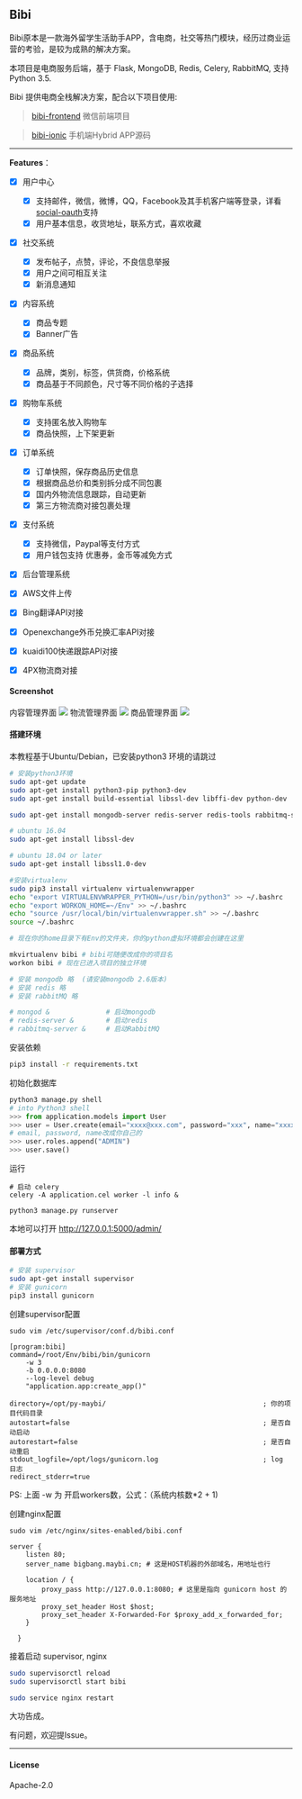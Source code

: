 ## Bibi

Bibi原本是一款海外留学生活助手APP，含电商，社交等热门模块，经历过商业运营的考验，是较为成熟的解决方案。

本项目是电商服务后端，基于 Flask, MongoDB, Redis, Celery, RabbitMQ, 支持 Python 3.5.

Bibi 提供电商全栈解决方案，配合以下项目使用:

> [bibi-frontend](https://github.com/seasonstar/bibi-frontend) 微信前端项目

> [bibi-ionic](https://github.com/seasonstar/bibi-ionic) 手机端Hybrid APP源码

----------------

**Features**：

- [x] 用户中心
    - [x] 支持邮件，微信，微博，QQ，Facebook及其手机客户端等登录，详看[social-oauth](https://github.com/seasonstar/social-oauth)支持
    - [x] 用户基本信息，收货地址，联系方式，喜欢收藏
- [x] 社交系统
    - [x] 发布帖子，点赞，评论，不良信息举报
    - [x] 用户之间可相互关注
    - [x] 新消息通知
- [x] 内容系统
    - [x] 商品专题
    - [x] Banner广告
- [x] 商品系统
    - [x] 品牌，类别，标签，供货商，价格系统
    - [x] 商品基于不同颜色，尺寸等不同价格的子选择
- [x] 购物车系统
    - [x] 支持匿名放入购物车
    - [x] 商品快照，上下架更新
- [x] 订单系统
    - [x] 订单快照，保存商品历史信息
    - [x] 根据商品总价和类别拆分成不同包裹
    - [x] 国内外物流信息跟踪，自动更新
    - [x] 第三方物流商对接包裹处理
- [x] 支付系统
    - [x] 支持微信，Paypal等支付方式
    - [x] 用户钱包支持 优惠券，金币等减免方式
- [x] 后台管理系统

- [x] AWS文件上传
- [x] Bing翻译API对接
- [x] Openexchange外币兑换汇率API对接
- [x] kuaidi100快递跟踪API对接
- [x] 4PX物流商对接


#### Screenshot

内容管理界面
![](http://7xn6eu.com1.z0.glb.clouddn.com/Backend.png)
物流管理界面
![](http://7xn6eu.com1.z0.glb.clouddn.com/Logistics-Backend.jpg)
商品管理界面
![](http://7xn6eu.com1.z0.glb.clouddn.com/Item%20Backend.png)

#### 搭建环境

本教程基于Ubuntu/Debian，已安装python3 环境的请跳过

```bash
# 安装python3环境
sudo apt-get update
sudo apt-get install python3-pip python3-dev
sudo apt-get install build-essential libssl-dev libffi-dev python-dev

sudo apt-get install mongodb-server redis-server redis-tools rabbitmq-server

# ubuntu 16.04
sudo apt-get install libssl-dev

# ubuntu 18.04 or later
sudo apt-get install libssl1.0-dev

#安装virtualenv
sudo pip3 install virtualenv virtualenvwrapper
echo "export VIRTUALENVWRAPPER_PYTHON=/usr/bin/python3" >> ~/.bashrc
echo "export WORKON_HOME=~/Env" >> ~/.bashrc
echo "source /usr/local/bin/virtualenvwrapper.sh" >> ~/.bashrc
source ~/.bashrc

# 现在你的home目录下有Env的文件夹，你的python虚拟环境都会创建在这里

mkvirtualenv bibi # bibi可随便改成你的项目名
workon bibi # 现在已进入项目的独立环境

# 安装 mongodb 略  (请安装mongodb 2.6版本)
# 安装 redis 略
# 安装 rabbitMQ 略

# mongod &              # 启动mongodb
# redis-server &        # 启动redis
# rabbitmq-server &     # 启动RabbitMQ
```

安装依赖
```bash
pip3 install -r requirements.txt
```

初始化数据库
```python
python3 manage.py shell
# into Python3 shell
>>> from application.models import User
>>> user = User.create(email="xxxx@xxx.com", password="xxx", name="xxxx")
# email, password, name改成你自己的
>>> user.roles.append("ADMIN")
>>> user.save()
```

运行

```
# 启动 celery
celery -A application.cel worker -l info &

python3 manage.py runserver
```
本地可以打开 http://127.0.0.1:5000/admin/



#### 部署方式
```bash
# 安装 supervisor
sudo apt-get install supervisor
# 安装 gunicorn
pip3 install gunicorn
```
创建supervisor配置

`sudo vim /etc/supervisor/conf.d/bibi.conf`
```
[program:bibi]
command=/root/Env/bibi/bin/gunicorn
    -w 3
    -b 0.0.0.0:8080
    --log-level debug
    "application.app:create_app()"

directory=/opt/py-maybi/                                       ; 你的项目代码目录
autostart=false                                                ; 是否自动启动
autorestart=false                                              ; 是否自动重启
stdout_logfile=/opt/logs/gunicorn.log                          ; log 日志
redirect_stderr=true
```
PS: 上面 -w 为 开启workers数，公式：（系统内核数*2 + 1)

创建nginx配置

`sudo vim /etc/nginx/sites-enabled/bibi.conf`

```nginx
server {
    listen 80;
    server_name bigbang.maybi.cn; # 这是HOST机器的外部域名，用地址也行

    location / {
        proxy_pass http://127.0.0.1:8080; # 这里是指向 gunicorn host 的服务地址
        proxy_set_header Host $host;
        proxy_set_header X-Forwarded-For $proxy_add_x_forwarded_for;
    }

  }
```

接着启动 supervisor, nginx
```bash
sudo supervisorctl reload
sudo supervisorctl start bibi

sudo service nginx restart
```

大功告成。


有问题，欢迎提Issue。


----------------

#### License

Apache-2.0
